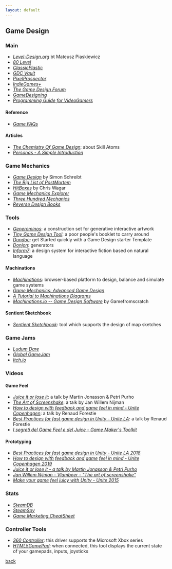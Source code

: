 ```yaml
---
layout: default
---
```


## Game Design

### Main

* _[Level-Design.org](http://level-design.org/)_ bt Mateusz Piaskiewicz
* _[80 Level](https://80.lv/)_
* _[ClassicPlastic](http://www.classicplastic.net/)_
* _[GDC Vault](http://www.gdcvault.com/)_
* _[PixelProspector](http://www.pixelprospector.com/)_
* _[IndieGames+](http://indiegamesplus.com/)_
* _[The Game Design Forum](http://thegamedesignforum.com/)_
* _[GameDesigning](https://www.gamedesigning.org/)_
* _[Programming Guide for VideoGamers](http://ithare.com/programming-guide-for-video-gamers/)_

#### Reference

* _[Game FAQs](https://gamefaqs.gamespot.com/)_

#### Articles

* _[The Chemistry Of Game Design](https://www.gamasutra.com/view/feature/129948/the_chemistry_of_game_design.php)_: about Skill Atoms
* _[Personas - A Simple Introduction](https://www.interaction-design.org/literature/article/personas-why-and-how-you-should-use-them)_

### Game Mechanics

* _[Game Design](https://simonschreibt.de/)_ by Simon Schreibt
* _[The Big List of PostMortem](http://www.pixelprospector.com/the-big-list-of-postmortems/)_
* _[HitBoxes](https://www.flickr.com/photos/96872887@N07/sets/72157650671215997)_ by Chris Wagar
* _[Game Mechanics Explorer](https://gamemechanicexplorer.com/)_
* _[Three Hundred Mechanics](http://www.squidi.net/three/)_
* _[Reverse Design Books](http://thegamedesignforum.com/features/featureshome.html)_

### Tools

* _[Generominos](http://www.galaxykate.com/generominos/)_: a construction set for generative interactive artwork
* _[Tiny Game Design Tool](http://tinygdtool.urustar.net/)_: a poor people's booklet to carry around
* _[Dundoc](http://www.dundoc.com/)_: get Started quickly with a Game Design starter Template
* _[Donjon](https://donjon.bin.sh/)_: generators
* _[Inform7](http://inform7.com/)_: a design system for interactive fiction based on natural language

#### Machinations

* _[Machinations](https://machinations.io/)_: browser-based platform to design, balance and simulate game systems
* _[Game Mechanics: Advanced Game Design](https://www.amazon.co.uk/gp/product/0321820274)_
* _[A Tutorial to Machinations Diagrams](https://www.gamasutra.com/blogs/CarstenKisslat/20130814/198216/A_Tutorial_to_Machinations_Diagrams.php)_
* _[Machinations.io -- Game Design Software](https://www.youtube.com/watch?v=7kR5VHh2yjo)_ by Gamefromscratch

#### Sentient Sketchbook

* _[Sentient Sketchbook](http://www.sentientsketchbook.com/)_: tool which supports the design of map sketches

### Game Jams

* _[Ludum Dare](https://ldjam.com/)_
* _[Global GameJam](https://globalgamejam.org/)_
* _[Itch.io](https://itch.io/jams)_

### Videos

#### Game Feel

* _[Juice it or lose it](https://www.youtube.com/watch?v=Fy0aCDmgnxg)_: a talk by Martin Jonasson & Petri Purho
* _[The Art of Screenshake](https://www.youtube.com/watch?v=AJdEqssNZ-U)_: a talk by Jan Willem Nijman
* _[How to design with feedback and game feel in mind - Unite Copenhagen](https://www.youtube.com/watch?v=yCKI9T3sSv0)_: a talk by Renaud Forestie
* _[Best Practices for fast game design in Unity - Unite LA](https://www.youtube.com/watch?v=NU29QKag8a0)_: a talk by Renaud Forestie
* _[I segreti del Game Feel e del Juice - Game Maker's Toolkit](https://www.youtube.com/watch?v=216_5nu4aVQ&feature=share)_

#### Prototyping

* _[Best Practices for fast game design in Unity - Unite LA 2018](https://www.youtube.com/watch?v=NU29QKag8a0)_
* _[How to design with feedback and game feel in mind - Unite Copenhagen 2019](https://www.youtube.com/watch?v=yCKI9T3sSv0)_
* _[Juice it or lose it - a talk by Martin Jonasson & Petri Purho](https://www.youtube.com/watch?v=Fy0aCDmgnxg)_
* _[Jan Willem Nijman - Vlambeer - "The art of screenshake"](https://www.youtube.com/watch?v=AJdEqssNZ-U)_
* _[Make your game feel juicy with Unity - Unite 2015](https://www.youtube.com/watch?v=WfwRBwNz2bg)_

### Stats

* _[SteamDB](https://steamdb.info/)_
* _[SteamSpy](https://steamspy.com/)_
* _[Game Marketing CheatSheet](http://gamedevelopertips.com/game-marketing-cheat-sheet/)_

### Controller Tools

* _[360 Controller](https://github.com/360Controller/360Controller)_: this driver supports the Microsoft Xbox series
* _[HTML5GamePad](http://html5gamepad.com/)_: when connected, this tool displays the current state of your gamepads, inputs, joysticks

[back](../)
